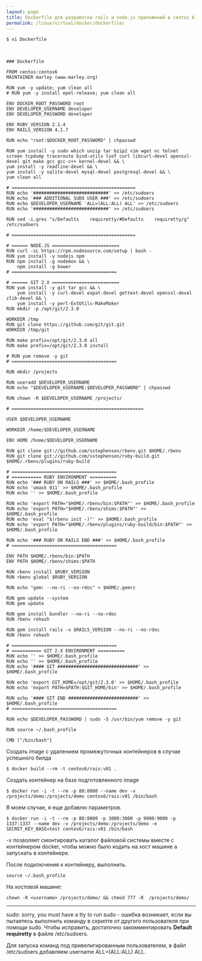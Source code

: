 ```yaml
---
layout: page
title: Dockerfile для разработки rails и node.js приложений в centos 6
permalink: /linux/virtual/docker/dockerfile/
---
```


    $ vi Dockerfile

<br/>

    ### Dockerfile

    FROM centos:centos6
    MAINTAINER marley (www.marley.org)

    RUN yum -y update; yum clean all
    # RUN yum -y install epel-release; yum clean all

    ENV DOCKER_ROOT_PASSWORD root
    ENV DEVELOPER_USERNAME developer
    ENV DEVELOPER_PASSWORD developer

    ENV RUBY_VERSION 2.1.4
    ENV RAILS_VERSION 4.1.7

    RUN echo "root:$DOCKER_ROOT_PASSWORD" | chpasswd

    RUN yum install -y sudo which unzip tar bzip2 vim wget nc telnet screen tcpdump traceroute bind-utils lsof curl libcurl-devel openssl-devel git make gcc gcc-c++ kernel-devel && \
    yum install -y readline-devel && \
    yum install -y sqlite-devel mysql-devel postgresql-devel && \
    yum clean all

    # ==============================================
    RUN echo '############################' >> /etc/sudoers
    RUN echo '### ADDITIONAL SUDO USER ###' >> /etc/sudoers
    RUN echo $DEVELOPER_USERNAME 'ALL=(ALL:ALL) ALL' >> /etc/sudoers
    RUN echo '############################' >> /etc/sudoers

    RUN sed -i.gres "s/Defaults    requiretty/#Defaults    requiretty/g" /etc/sudoers

    # ==============================================

    # ====== NODE.JS =========================
    RUN curl -sL https://rpm.nodesource.com/setup | bash -
    RUN yum install -y nodejs npm
    RUN npm install -g nodemon && \
        npm install -g bower
    # =======================================

    # ====== GIT 2.X =========================
    RUN yum install -y git tar gcc && \
        yum install -y curl-devel expat-devel gettext-devel openssl-devel zlib-devel && \
        yum install -y perl-ExtUtils-MakeMaker
    RUN mkdir -p /opt/git/2.3.0

    WORKDIR /tmp
    RUN git clone https://github.com/git/git.git
    WORKDIR /tmp/git

    RUN make prefix=/opt/git/2.3.0 all
    RUN make prefix=/opt/git/2.3.0 install

    # RUN yum remove -y git
    # =======================================

    RUN mkdir /projects

    RUN useradd $DEVELOPER_USERNAME
    RUN echo "$DEVELOPER_USERNAME:$DEVELOPER_PASSWORD" | chpasswd

    RUN chown -R $DEVELOPER_USERNAME /projects/

    # =================================================
    
    USER $DEVELOPER_USERNAME

    WORKDIR /home/$DEVELOPER_USERNAME

    ENV HOME /home/$DEVELOPER_USERNAME

    RUN git clone git://github.com/sstephenson/rbenv.git $HOME/.rbenv
    RUN git clone git://github.com/sstephenson/ruby-build.git $HOME/.rbenv/plugins/ruby-build

    # =======================================
    # =========== RUBY ENVIRONMENT ==========
    RUN echo '### RUBY ON RAILS ###' >> $HOME/.bash_profile
    RUN echo 'umask 011' >> $HOME/.bash_profile
    RUN echo '' >> $HOME/.bash_profile

    RUN echo 'export PATH="$HOME/.rbenv/bin:$PATH"' >> $HOME/.bash_profile
    RUN echo 'export PATH="$HOME/.rbenv/shims:$PATH"' >> $HOME/.bash_profile
    RUN echo 'eval "$(rbenv init -)"' >> $HOME/.bash_profile
    RUN echo 'export PATH="$HOME/.rbenv/plugins/ruby-build/bin:$PATH"' >> $HOME/.bash_profile

    RUN echo '### RUBY ON RAILS END ###' >> $HOME/.bash_profile
    # =======================================

    ENV PATH $HOME/.rbenv/bin:$PATH
    ENV PATH $HOME/.rbenv/shims:$PATH

    RUN rbenv install $RUBY_VERSION
    RUN rbenv global $RUBY_VERSION

    RUN echo "gem: --no-ri --no-rdoc" > $HOME/.gemrc

    RUN gem update --system
    RUN gem update

    RUN gem install bundler --no-ri --no-rdoc
    RUN rbenv rehash

    RUN gem install rails -v $RAILS_VERSION --no-ri --no-rdoc
    RUN rbenv rehash

    # =======================================
    # =========== GIT 2.X ENVIRONMENT ==========
    RUN echo '' >> $HOME/.bash_profile
    RUN echo '' >> $HOME/.bash_profile
    RUN echo '#### GIT ##############################' >> $HOME/.bash_profile

    RUN echo 'export GIT_HOME=/opt/git/2.3.0' >> $HOME/.bash_profile
    RUN echo 'export PATH=$PATH:$GIT_HOME/bin' >> $HOME/.bash_profile

    RUN echo '#### GIT END ##########################' >> $HOME/.bash_profile
    # =======================================

    RUN echo $DEVELOPER_PASSWORD | sudo -S /usr/bin/yum remove -y git

    RUN source ~/.bash_profile

    CMD ["/bin/bash"]




Создать image с удалением промежуточных контейнеров в случае успешного билда  

    $ docker build --rm -t centos6/rais:v01 .  

Создать контейнер на базе подготовленного image

    $ docker run -i -t --rm -p 80:8080 --name dev -v /projects/demo:/projects/demo centos6/rais:v01 /bin/bash
    
В моем случае, я еще добавлю параметров.  

    $ docker run -i -t --rm -p 80:8080 -p 3000:3000 -p 9000:9000 -p 1337:1337 --name dev -v /projects/demo:/projects/demo -e SECRET_KEY_BASE=test centos6/rais:v01 /bin/bash
    
-v позволяет смонтировать каталог файловой системы вместе с контейнером docker, чтобы можно было кодить на хост машине а запускать в контейнере.  

После подключения к контейнеру, выполнить.

    source ~/.bash_profile

На хостовой машине: 

    chown -R <username> /projects/demo/ && chmod 777 -R  /projects/demo/



___


sudo: sorry, you must have a tty to run sudo - ошибка возникает, если вы пытаетесь выполнить команду в скрипте от другого пользователя при помощи sudo. Чтобы исправить, достаточно закомментировать **Default requiretty** в файле  /etc/sudoers.

Для запуска команд под привелигированным пользователем, в файл /etc/sudoers добавляем username ALL=(ALL:ALL) ALL.



<!--

-for-development-rails-and-nodejs-apps-on-centos/

-->
